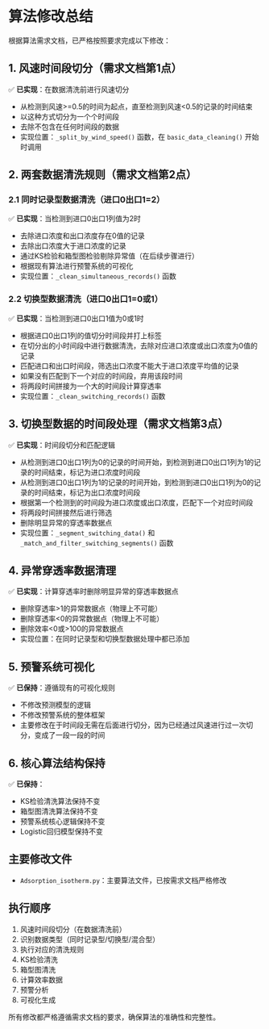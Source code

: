 # 算法修改总结

根据算法需求文档，已严格按照要求完成以下修改：

## 1. 风速时间段切分（需求文档第1点）

✅ **已实现**：在数据清洗前进行风速切分
- 从检测到风速>=0.5的时间为起点，直至检测到风速<0.5的记录的时间结束
- 以这种方式切分为一个个时间段
- 去除不包含在任何时间段的数据
- 实现位置：`_split_by_wind_speed()` 函数，在 `basic_data_cleaning()` 开始时调用

## 2. 两套数据清洗规则（需求文档第2点）

### 2.1 同时记录型数据清洗（进口0出口1=2）

✅ **已实现**：当检测到进口0出口1列值为2时
- 去除进口浓度和出口浓度存在0值的记录
- 去除出口浓度大于进口浓度的记录
- 通过KS检验和箱型图检验剔除异常值（在后续步骤进行）
- 根据现有算法进行预警系统的可视化
- 实现位置：`_clean_simultaneous_records()` 函数

### 2.2 切换型数据清洗（进口0出口1=0或1）

✅ **已实现**：当检测到进口0出口1值为0或1时
- 根据进口0出口1列的值切分时间段并打上标签
- 在切分出的小时间段中进行数据清洗，去除对应进口浓度或出口浓度为0值的记录
- 匹配进口和出口时间段，筛选出口浓度不能大于进口浓度平均值的记录
- 如果没有匹配到下一个对应的时间段，弃用该段时间
- 将两段时间拼接为一个大的时间段计算穿透率
- 实现位置：`_clean_switching_records()` 函数

## 3. 切换型数据的时间段处理（需求文档第3点）

✅ **已实现**：时间段切分和匹配逻辑
- 从检测到进口0出口1列为0的记录的时间开始，到检测到进口0出口1列为1的记录的时间结束，标记为进口浓度时间段
- 从检测到进口0出口1列为1的记录的时间开始，到检测到进口0出口1列为0的记录的时间结束，标记为出口浓度时间段
- 根据第一个检测到的时间段为进口浓度或出口浓度，匹配下一个对应时间段
- 将两段时间拼接然后进行筛选
- 删除明显异常的穿透率数据点
- 实现位置：`_segment_switching_data()` 和 `_match_and_filter_switching_segments()` 函数

## 4. 异常穿透率数据清理

✅ **已实现**：计算穿透率时删除明显异常的穿透率数据点
- 删除穿透率>1的异常数据点（物理上不可能）
- 删除穿透率<0的异常数据点（物理上不可能）
- 删除效率<0或>100的异常数据点
- 实现位置：在同时记录型和切换型数据处理中都已添加

## 5. 预警系统可视化

✅ **已保持**：遵循现有的可视化规则
- 不修改预测模型的逻辑
- 不修改预警系统的整体框架
- 主要修改在于时间段无需在后面进行切分，因为已经通过风速进行过一次切分，变成了一段一段的时间

## 6. 核心算法结构保持

✅ **已保持**：
- KS检验清洗算法保持不变
- 箱型图清洗算法保持不变
- 预警系统核心逻辑保持不变
- Logistic回归模型保持不变

## 主要修改文件

- `Adsorption_isotherm.py`：主要算法文件，已按需求文档严格修改

## 执行顺序

1. 风速时间段切分（在数据清洗前）
2. 识别数据类型（同时记录型/切换型/混合型）
3. 执行对应的清洗规则
4. KS检验清洗
5. 箱型图清洗
6. 计算效率数据
7. 预警分析
8. 可视化生成

所有修改都严格遵循需求文档的要求，确保算法的准确性和完整性。
